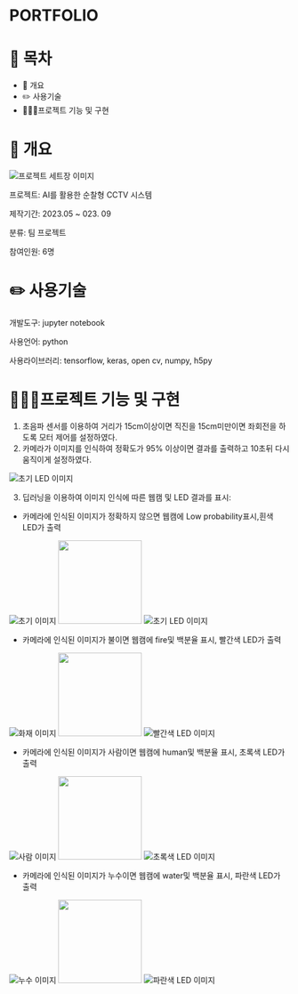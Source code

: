 # PORTFOLIO

# 📗 목차
* 📝 개요
* ✏️ 사용기술
* 👨🏻‍💻프로젝트 기능 및 구현

# 📝 개요
![프로젝트 세트장 이미지](https://i.postimg.cc/Dy87n2G1/8.jpg)

프로젝트: AI를 활용한 순찰형 CCTV 시스템

제작기간: 2023.05 ~ 023. 09

분류: 팀 프로젝트

참여인원: 6명

# ✏️ 사용기술

개발도구: jupyter notebook

사용언어: python

사용라이브러리: tensorflow, keras, open cv, numpy, h5py

# 👨🏻‍💻프로젝트 기능 및 구현
1. 초음파 센서를 이용하여 거리가 15cm이상이면 직진을 15cm미만이면 좌회전을 하도록 모터 제어를 설정하였다.
2. 카메라가 이미지를 인식하여 정확도가 95% 이상이면 결과를 출력하고 10초뒤 다시 움직이게 설정하였다.

![초기 LED 이미지](https://i.postimg.cc/QxzBQYsZ/9.jpg)

3. 딥러닝을 이용하여 이미지 인식에 따른 웹캠 및 LED 결과를 표시:
* 카메라에 인식된 이미지가 정확하지 않으면 웹캠에 Low probability표시,흰색 LED가 출력

![초기 이미지](https://i.postimg.cc/CLJ2mtx5/3.png) <img src="https://github.githubassets.com/images/icons/emoji/unicode/27a1.png?v8" width="150" height="150">
![초기 LED 이미지](https://i.postimg.cc/YSFbKyM1/7.jpg)
* 카메라에 인식된 이미지가 불이면 웹캠에 fire및 백분율 표시, 빨간색 LED가 출력
  
![화재 이미지](https://i.postimg.cc/W1JB98Fk/0.png) <img src="https://github.githubassets.com/images/icons/emoji/unicode/27a1.png?v8" width="150" height="150">
![빨간색 LED 이미지](https://i.postimg.cc/Qx5LmSWW/4.jpg)

* 카메라에 인식된 이미지가 사람이면 웹캠에 human및 백분율 표시, 초록색 LED가 출력
  
![사람 이미지](https://i.postimg.cc/MGz0frqb/1.png) <img src="https://github.githubassets.com/images/icons/emoji/unicode/27a1.png?v8" width="150" height="150">
![초록색 LED 이미지](https://i.postimg.cc/mgvywNCh/5.jpg)


* 카메라에 인식된 이미지가 누수이면 웹캠에 water및 백분율 표시, 파란색 LED가 출력
  
![누수 이미지](https://i.postimg.cc/DfxQDKL9/2.png) <img src="https://github.githubassets.com/images/icons/emoji/unicode/27a1.png?v8" width="150" height="150">
![파란색 LED 이미지](https://i.postimg.cc/J4t3CdQG/6.jpg)

